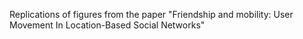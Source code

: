 Replications of figures from the paper "Friendship and mobility: User Movement In Location-Based Social Networks"
